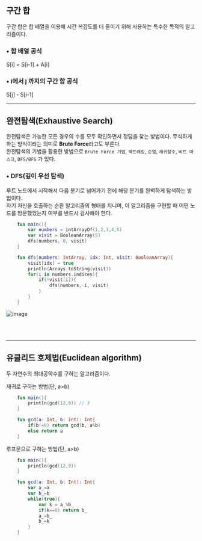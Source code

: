 ## 구간 합
구간 합은 합 배열을 이용해 시간 복잡도를 더 줄이기 위해 사용하는 특수한 목적의 알고리즘이다.

### • 합 배열 공식
S[i] = S[i-1] + A[i]

### • i에서 j 까지의 구간 합 공식
S[j] - S[i-1]

---

## 완전탐색(Exhaustive Search)
완전탐색은 가능한 모든 경우의 수를 모두 확인하면서 정답을 찾는 방법이다. 무식하게 하는 방식이라는 의미로 **Brute Force**라고도 부른다.<br/>
완전탐색의 기법을 활용한 방법으로 `Brute Force 기법`, `백트래킹`, `순열`, `재귀함수`, `비트 마스크`, `DFS/BFS` 가 있다.

### • DFS(깊이 우선 탐색)
루트 노드에서 시작해서 다음 분기로 넘어가기 전에 해당 분기를 완벽하게 탐색하는 방법이다.<br/>
자기 자신을 호출하는 순환 알고리즘의 형태를 지니며, 이 알고리즘을 구현할 때 어떤 노드를 방문했었는지 여부를 반드시 검사해야 한다.

```kotlin
    fun main(){
        var numbers = intArrayOf(1,2,3,4,5)
        var visit = BooleanArray(5)
        dfs(numbers, 0, visit)
    }

    fun dfs(numbers: IntArray, idx: Int, visit: BooleanArray){
        visit[idx] = true
        println(Arrays.toString(visit))
        for(i in numbers.indices){
            if(!visit[i]){
                dfs(numbers, i, visit)  
            } 
        }
    }
```
![image](https://user-images.githubusercontent.com/52282493/158790054-7d6b9c4c-ea6f-4528-9343-99d451fb9b24.png)

<br/><br/>

---

## 유클리드 호제법(Euclidean algorithm)
두 자연수의 최대공약수를 구하는 알고리즘이다.

재귀로 구하는 방법(단, a>b)
```kotlin
    fun main(){
        println(gcd(12,9)) // 3
    }

    fun gcd(a: Int, b: Int): Int{
        if(b!=0) return gcd(b, a%b)
        else return a
    }
```

루프문으로 구하는 방법(단, a>b)
```kotlin
    fun main(){
        println(gcd(12,9))
    }

    fun gcd(a: Int, b: Int): Int{
        var a_=a
        var b_=b
        while(true){
            var k = a_%b_
            if(k==0) return b_
            a_=b_
            b_=k
        }
    } 
```

